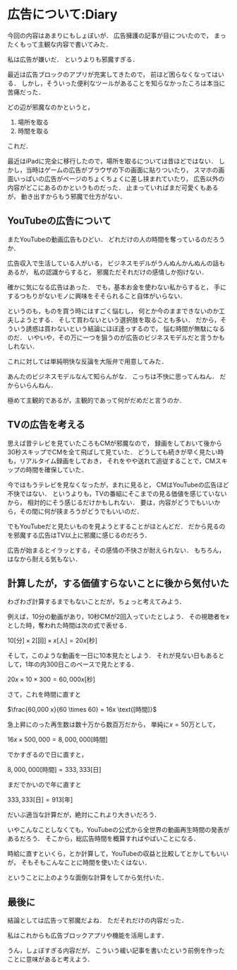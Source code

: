 広告について:Diary
======================

今回の内容はあまりにもしょぼいが．
広告擁護の記事が目についたので，
まったくもって主観な内容で書いてみた．

私は広告が嫌いだ．
というよりも邪魔すぎる．

最近は広告ブロックのアプリが充実してきたので，
前ほど困らなくなってはいる．
しかし，そういった便利なツールがあることを知らなかったころは本当に苦痛だった．

どの辺が邪魔なのかというと，

1. 場所を取る
1. 時間を取る

これだ．

最近はiPadに完全に移行したので，場所を取るについては昔ほどではない．
しかし，当時はゲームの広告がブラウザの下の画面に貼りついたり，
スマホの画面いっぱいの広告がページのちょくちょくに差し挟まれていたり，
広告以外の内容がどこにあるのかというものだった．
止まっていればまだ可愛くもあるが，
動き出すからもう邪魔で仕方がない．

YouTubeの広告について
--------------------

またYouTubeの動画広告もひどい．
どれだけの人の時間を奪っているのだろうか．

広告収入で生活している人がいる，
ビジネスモデルがうんぬんかんぬんの話もあるが，
私の認識からすると，
邪魔ただそれだけの感情しか抱けない．

確かに気になる広告はあった．
でも，基本お金を使わない私からすると，
手にするつもりがないモノに興味をそそられること自体がいらない．

というのも，ものを買う時にはすごく悩むし，
何とか今のままできないのか工夫しようとする．
そして買わないという選択肢を取ることも多い．
だから，そういう誘惑は買わないという結論にほぼ逹っするので，
悩む時間が無駄になるのだ．
いやいや，その万に一つを狙うのが広告のビジネスモデルだと言うかもしれない．

これに対しては単純明快な反論を大阪弁で用意してみた．

あんたのビジネスモデルなんて知らんがな．
こっちは不快に思ってんねん．
だからいらんねん．

極めて主観的であるが，主観的であって何がだめだと言うのか．

TVの広告を考える
---------------

思えば昔テレビを見ていたころもCMが邪魔なので，
録画をしておいて後から30秒スキップでCMを全て飛ばして見ていた．
どうしても続きが早く見たい時も，リアルタイム録画をしておき，
それをやや送れて追従することで，CMスキップの時間を確保していた．

今ではもうテレビを見なくなったが，まれに見ると，
CMはYouTubeの広告ほど不快ではない．
というよりも，TVの番組にそこまでの見る価値を感じていないから，
相対的にそう感じるだけかもしれない．
要は，内容がどうでもいいから，その間に何が挟まろうがどうでもいいのだ．

でもYouTubeだと見たいものを見ようとすることがほとんどだ．
だから見るのを邪魔する広告はTV以上に邪魔に感じるのだろう．

広告が始まるとイラッとする，その感情の不快さが耐えられない．
もちろん，はなから耐える気もない．

計算したが，する価値すらないことに後から気付いた
--------------------------------

わざわざ計算するまでもないことだが，ちょっと考えてみよう．


例えば，10分の動画があり，10秒CMが2回入っていたとしよう．
その視聴者を$x$とした時，奪われた時間は次の式で表せる．

$10\text{[分]} \times 2\text{[回]} \times x\text{[人]} = 20x\text{[秒]}$

そして，このような動画を一日に10本見たとしよう．
それが見ない日もあるとして，1年の内300日このペースで見たとする．

$20x \times 10 \times 300=60,000x\text{[秒]}$

さて，これを時間に直すと

$\frac{60,000 x}{60 \times 60} = 16x \text{[時間]}$

急上昇にのった再生数は数十万から数百万だから，
単純に$x=50\text{万}$として，

$16x \times 500,000 = 8,000,000\text{[時間]}$

でかすぎるので日に直すと，

$8,000,000 \text{[時間]} = 333,333\text{[日]}$

まだでかいので年に直すと

$333,333\text{[日]} = 913\text{[年]}$


だいぶ適当な計算だが，絶対にこれより大きいだろう．

いやこんなことしなくても，YouTubeの公式から全世界の動画再生時間の発表があるだろう．
そこから，総広告時間を概算すればやばいことになる．

時給に直すといくら，とか計算して，YouTubeの収益と比較してとかしてもいいが，
そもそもこんなことに時間を使いたくはない．

ということに上のような面倒な計算をしてから気付いた．

最後に
--------------

結論としては広告って邪魔だよね．
ただそれだけの内容だった．

私はこれからも広告ブロックアプリや機能を活用します．

うん，しょぼすぎる内容だが，
こういう緩い記事を書いたという前例を作ったことに意味があると考えよう．
